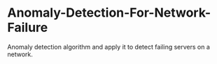 # Anomaly-Detection-For-Network-Failure
Anomaly detection algorithm and apply it to detect failing servers on a network. 
